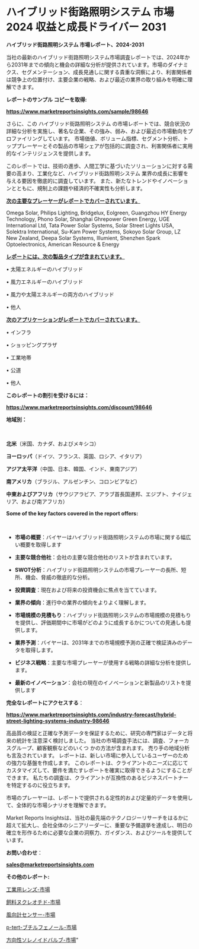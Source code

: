 # ハイブリッド街路照明システム 市場 2024 収益と成長ドライバー 2031

<strong>ハイブリッド街路照明システム 市場レポート、2024-2031</strong>

当社の最新のハイブリッド街路照明システム市場調査レポートでは、2024年から2031年までの傾向と機会の詳細な分析が提供されています。市場のダイナミクス、セグメンテーション、成長見通しに関する貴重な洞察により、利害関係者は競争上の位置付け、主要企業の戦略、および最近の業界の取り組みを明確に理解できます。



<strong>レポートのサンプル コピーを取得:</strong> <a href=https://www.marketreportsinsights.com/sample/98646>

<strong><u>https://www.marketreportsinsights.com/sample/98646</u></strong></a>

さらに、この ハイブリッド街路照明システム の市場レポートでは、競合状況の詳細な分析を実施し、著名な企業、その強み、弱み、および最近の市場動向をプロファイリングしています。 市場価値、ボリューム指標、セグメント分析、トッププレーヤーとその製品の市場シェアが包括的に調査され、利害関係者に実用的なインテリジェンスを提供します。

このレポートでは、技術の進歩、人間工学に基づいたソリューションに対する需要の高まり、工業化など、ハイブリッド街路照明システム 業界の成長に影響を与える要因を徹底的に調査しています。 また、新たなトレンドやイノベーションとともに、規制上の課題や経済的不確実性も分析します。



<strong><u>次の主要なプレーヤーがレポートでカバーされています。</u></strong>

Omega Solar, Philips Lighting, Bridgelux, Eolgreen, Guangzhou HY Energy Technology, Phono Solar, Shanghai Ghrepower Green Energy, UGE International Ltd, Tata Power Solar Systems, Solar Street Lights USA, Solektra International, Su-Kam Power Systems, Sokoyo Solar Group, LZ New Zealand, Deepa Solar Systems, Illumient, Shenzhen Spark Optoelectronics, American Resource & Energy



<strong><u><b>レポートには、次の製品タイプが含まれています。</b></u></strong>

• 太陽エネルギーのハイブリッド

• 風力エネルギーのハイブリッド

• 風力や太陽エネルギーの両方のハイブリッド

• 他人



<strong><u><b>次のアプリケーションがレポートでカバーされています。</b></u></strong>

• インフラ

• ショッピングプラザ

• 工業地帯

• 公道

• 他人



<strong><b>このレポートの割引を受けるには：</b></strong>

<a href=https://www.marketreportsinsights.com/discount/98646>

<strong><u>https://www.marketreportsinsights.com/discount/98646</u></strong></a>



<strong>地域別：</strong>

<strong> </strong>



<strong>北米</strong>（米国、カナダ、およびメキシコ）



<strong>ヨーロッパ</strong>（ドイツ、フランス、英国、ロシア、イタリア）



<strong>アジア太平洋</strong>（中国、日本、韓国、インド、東南アジア）



<strong>南アメリカ</strong>（ブラジル、アルゼンチン、コロンビアなど）



<strong>中東およびアフリカ</strong>（サウジアラビア、アラブ首長国連邦、エジプト、ナイジェリア、および南アフリカ）



<strong>Some of the key factors covered in the report offers:</strong>

<strong> </strong>
<ul>
  <li>

<strong>市場の概要</strong>：バイヤーはハイブリッド街路照明システムの市場に関する幅広い概要を取得します</li>
  <li>

<strong>主要な競合他社</strong>：会社の主要な競合他社のリストが含まれています。</li>
  <li>

<strong>SWOT分析</strong>：ハイブリッド街路照明システムの市場プレーヤーの長所、短所、機会、脅威の徹底的な分析。</li>
  <li>

<strong>投資調査</strong>：現在および将来の投資機会に焦点を当てています。</li>
  <li>

<strong>業界の傾向</strong>：進行中の業界の傾向をよりよく理解します。</li>
  <li>

<strong>市場規模の見積もり</strong>：ハイブリッド街路照明システムの市場規模の見積もり を提供し、評価期間中に市場がどのように成長するかについての見通しも提供します。</li>
  <li>

<strong>業界予測</strong>：バイヤーは、2031年までの市場規模予測の正確で検証済みのデータを取得します。</li>
  <li>

<strong>ビジネス戦略</strong>：主要な市場プレーヤーが使用する戦略の詳細な分析を提供します。</li>
  <li>

<strong>最新のイノベーション</strong>：会社の現在のイノベーションと新製品のリストを提供します</li>
</ul>


<strong>完全なレポートにアクセスする</strong>：

<a href=https://www.marketreportsinsights.com/industry-forecast/hybrid-street-lighting-systems-industry-98646>

<strong><u>https://www.marketreportsinsights.com/industry-forecast/hybrid-street-lighting-systems-industry-98646</u></strong></a>

高品質の検証と正確な予測データを保証するために、研究の専門家はデータと将来の統計を注意深く検討しました。 当社の市場調査手法には、調査、フォーカスグループ、顧客観察などのいくつ かの方法が含まれます。 売り手の地域分析も言及されています。 レポートは、新しい市場に参入しているユーザーのための強力な基盤を作成します。 このレポートは、クライアントのニーズに応じてカスタマイズして、要件を満たすレポートを確実に取得できるようにすることができます。 私たちの調査は、クライアントが互換性のあるビジネスパートナーを特定するのに役立ちます。

市場のプレーヤーは、レポートで提供される定性的および定量的データを使用して、全体的な市場シナリオを理解できます。

Market Reports Insightsは、当社の最先端のテクノロジーリサーチをはるかに超えて拡大し、会社全体のシニアリーダーに、重要な予備選挙を達成し、明日の確立を形作るために必要な企業の洞察力、ガイダンス、およびツールを提供しています。



<strong><b>お問い合わせ</b></strong>：

<a href=mailto:sales@marketreportsinsights.com>

<strong><u>sales@marketreportsinsights.com</u></strong></a>



<strong>その他のレポート:</strong>

<a href=https://www.linkedin.com/pulse/工業用レンズ-市場-2023-swot-分析と最新イノベーション-2030-7jlkf/>工業用レンズ-市場</a>

<a href=https://www.linkedin.com/pulse/飼料ヌクレオチド-市場-2023-総利益と主要ベンダー-2030-trend-tracking-toolbox-24-analysis-nr6cf/>飼料ヌクレオチド-市場</a>

<a href=https://www.linkedin.com/pulse/風向計センサー-市場-2023-総合分析と事業成長戦略-2030-data-dive-discoveries-24-analysis-d2daf/>風向計センサー-市場</a>

<a href=https://www.linkedin.com/pulse/p-tert-ブチルフェノール-市場-2023-競争分析と事業成長-2030-pr-news-hub-cluhc/>p-tert-ブチルフェノール-市場</a>

<a href=https://www.linkedin.com/pulse/方向性ソレノイドバルブ-市場-2023-競争分析と事業成長-2030-gmb5f/>方向性ソレノイドバルブ-市場</a>"
